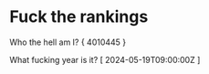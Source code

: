 # Fuck the rankings

Who the hell am I?
{ 4010445 }

What fucking year is it?
[ 2024-05-19T09:00:00Z ]
